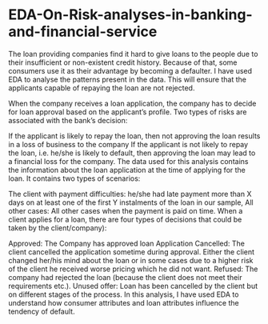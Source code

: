 # EDA-On-Risk-analyses-in-banking-and-financial-service
The loan providing companies find it hard to give loans to the people due to their insufficient or non-existent credit history. Because of that, some consumers use it as their advantage by becoming a defaulter. I have used EDA to analyse the patterns present in the data. This will ensure that the applicants capable of repaying the loan are not rejected.

When the company receives a loan application, the company has to decide for loan approval based on the applicant’s profile. Two types of risks are associated with the bank’s decision:

If the applicant is likely to repay the loan, then not approving the loan results in a loss of business to the company
If the applicant is not likely to repay the loan, i.e. he/she is likely to default, then approving the loan may lead to a financial loss for the company.
The data used for this analysis contains the information about the loan application at the time of applying for the loan. It contains two types of scenarios:

The client with payment difficulties: he/she had late payment more than X days on at least one of the first Y instalments of the loan in our sample,
All other cases: All other cases when the payment is paid on time.
When a client applies for a loan, there are four types of decisions that could be taken by the client/company):

Approved: The Company has approved loan Application
Cancelled: The client cancelled the application sometime during approval. Either the client changed her/his mind about the loan or in some cases due to a higher risk of the client he received worse pricing which he did not want.
Refused: The company had rejected the loan (because the client does not meet their requirements etc.).
Unused offer: Loan has been cancelled by the client but on different stages of the process.
In this analysis, I have used EDA to understand how consumer attributes and loan attributes influence the tendency of default.
